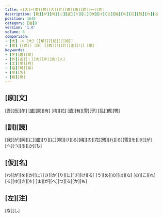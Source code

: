 ```yaml
---
title: <[大]>[宰][帥][大][伴][卿][梅][歌][一][首]
description: [我][が][岡][に][盛][り][に][咲][け][る][梅][の][花][残][れ][る][雪][を][ま][が][へ][つ][る][か][も]
position: 1640
category: [巻]8
version: '1.0'
volume: 8
comparison:
- [太] -> [大] [[類]][[紀]][[細]]
- [歌] [[西]] [謌] [[西][（][訂][正][）]] [歌]
keywords:
- [冬][雑][歌]
- [作][者][：][大][伴][旅][人]
- [太][宰][府]
- [福][岡][県]
- [地][名]
- [植][物]
---
```


## [原][文]

[吾][岳][尓] [盛][開][有] [梅][花] [遺][有][雪][乎] [乱][鶴][鴨]

## [訓][読]

[我][が][岡][に][盛][り][に][咲][け][る][梅][の][花][残][れ][る][雪][を][ま][が][へ][つ][る][か][も]

## [仮][名]

[わ][が][を][か][に] [さ][か][り][に][さ][け][る] [う][め][の][は][な] [の][こ][れ][る][ゆ][き][を] [ま][が][へ][つ][る][か][も]

## [左][注]

[な][し]
